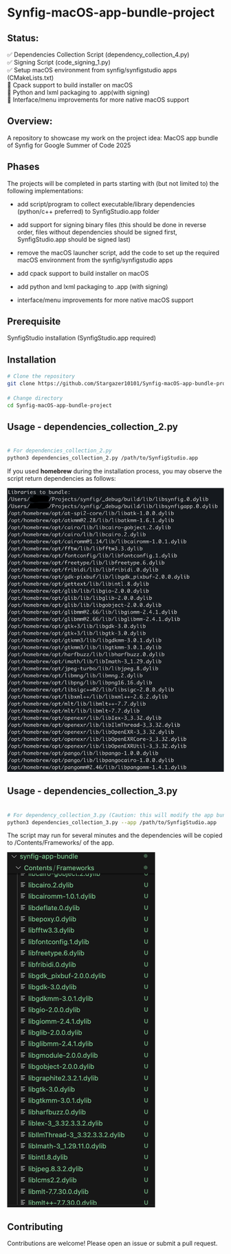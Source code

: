 # Synfig-macOS-app-bundle-project

## Status:
✅ Dependencies Collection Script (dependency_collection_4.py)  
✅ Signing Script (code_signing_1.py)  
✅ Setup macOS environment from synfig/synfigstudio apps (CMakeLists.txt)  
🔄 Cpack support to build installer on macOS  
🔄 Python and lxml packaging to .app(with signing)  
🔄 Interface/menu improvements for more native macOS support  

## Overview:
A repository to showcase my work on the project idea: MacOS app bundle of Synfig for Google Summer of Code 2025

## Phases
The projects will be completed in parts starting with (but not limited to) the following implementations:
- add script/program to collect executable/library dependencies (python/c++ preferred) to SynfigStudio.app folder

- add support for signing binary files (this should be done in reverse order, files without dependencies should be signed first, SynfigStudio.app should be signed last)

- remove the macOS launcher script, add the code to set up the required macOS environment from the synfig/synfigstudio apps

- add cpack support to build installer on macOS

- add python and lxml packaging to .app (with signing)

- interface/menu improvements for more native macOS support
## Prerequisite

SynfigStudio installation (SynfigStudio.app required)


## Installation
```sh
# Clone the repository
git clone https://github.com/Stargazer10101/Synfig-macOS-app-bundle-project.git

# Change directory
cd Synfig-macOS-app-bundle-project
```

## Usage - dependencies_collection_2.py 
```sh

# For dependencies_collection_2.py
python3 dependencies_collection_2.py /path/to/SynfigStudio.app 
```

If you used **homebrew** during the installation process, you may observe the script return dependencies as follows:

![Script output](Images/Script_output_1.png)

## Usage - dependencies_collection_3.py 
```sh

# For dependency_collection_3.py (Caution: this will modify the app bundle)
python3 dependencies_collection_3.py --app /path/to/SynfigStudio.app 
```
The script may run for several minutes and the dependencies will be copied to /Contents/Frameworks/ of the app.

![copied_dependencies](Images/files_creation_1.png)


## Contributing
Contributions are welcome! Please open an issue or submit a pull request.